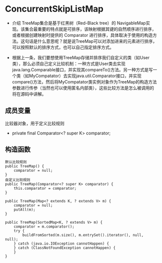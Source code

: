 # ConcurrentSkipListMap
* 介绍
TreeMap集合是基于红黑树（Red-Black tree）的 NavigableMap实现。该集合最重要的特点就是可排序，该映射根据其键的自然顺序进行排序，或者根据创建映射时提供的 Comparator 进行排序，具体取决于使用的构造方法。这句话是什么意思呢？就是说TreeMap可以对添加进来的元素进行排序，可以按照默认的排序方式，也可以自己指定排序方式。

* 根据上一条，我们要想使用TreeMap存储并排序我们自定义的类（如User类），那么必须自己定义比较机制：一种方式是User类去实现java.lang.Comparable接口，并实现其compareTo()方法。另一种方式是写一个类（如MyCompatator）去实现java.util.Comparator接口，并实现compare()方法，然后将MyCompatator类实例对象作为TreeMap的构造方法参数进行传参（当然也可以使用匿名内部类），这些比较方法是怎么被调用的将在源码中讲解。

## 成员变量

比较器对象，用于定义比较规则
* private final Comparator<? super K> comparator;

## 构造函数
	默认比较规则
	public TreeMap() {
        comparator = null;
    }
	自定义比较规则
	public TreeMap(Comparator<? super K> comparator) {
        this.comparator = comparator;
    }
	
	public TreeMap(Map<? extends K, ? extends V> m) {
        comparator = null;
        putAll(m);
    }
	
	public TreeMap(SortedMap<K, ? extends V> m) {
        comparator = m.comparator();
        try {
            buildFromSorted(m.size(), m.entrySet().iterator(), null, null);
        } catch (java.io.IOException cannotHappen) {
        } catch (ClassNotFoundException cannotHappen) {
        }
    }